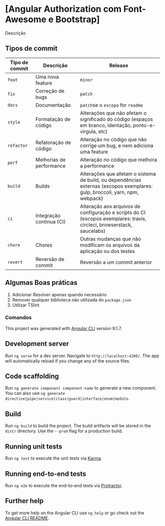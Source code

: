 # [Angular Authorization com Font-Awesome e Bootstrap]

Descrição

## Tipos de commit

| Tipo de commit | Descrição                | Release                                                                                                                     |
| -------------- | ------------------------ | --------------------------------------------------------------------------------------------------------------------------- |
| `feat`         | Uma nova feature         | `minor`                                                                                                                     |
| `fix`          | Correção de bugs         | `patch`                                                                                                                     |
| `docs`         | Documentação             | `patch`se o `escopo` for `readme`                                                                                           |
| `style`        | Formatação de código     | Alterações que não afetam o significado do código (espaços em branco, identação, ponto-e-virgula, etc)                      |
| `refactor`     | Refatoração de código    | Alteração no código que não corrige um bug, e nem adiciona uma feature                                                      |
| `perf`         | Melhorias de performance | Alteração no código que melhora a performance                                                                               |
| `build`        | Builds                   | Alterações que afetam o sistema de build, ou dependências externas (escopos exemplares: gulp, broccoli, yarn, npm, webpack) |
| `ci`           | Integração continua (CI) | Alteração aos arquivos de configuração e scripts do CI (escopos exemplares: travis, circleci, browserstack, saucelabs)      |
| `chore`        | Chores                   | Outras mudanças que não modificam os arquivos da aplicação ou dos testes                                                    |
| `revert`       | Reversão de commit       | Reversão a um commit anterior                                                                                               |

## Algumas Boas práticas

1. Adicionar Resolver apenas quando necessário
2. Remover qualquer biblioteca não utilizada do `package.json`
3. Utilizar TSlint

### Comandos


This project was generated with [Angular CLI](https://github.com/angular/angular-cli) version 9.1.7.

## Development server

Run `ng serve` for a dev server. Navigate to `http://localhost:4200/`. The app will automatically reload if you change any of the source files.

## Code scaffolding

Run `ng generate component component-name` to generate a new component. You can also use `ng generate directive|pipe|service|class|guard|interface|enum|module`.

## Build

Run `ng build` to build the project. The build artifacts will be stored in the `dist/` directory. Use the `--prod` flag for a production build.

## Running unit tests

Run `ng test` to execute the unit tests via [Karma](https://karma-runner.github.io).

## Running end-to-end tests

Run `ng e2e` to execute the end-to-end tests via [Protractor](http://www.protractortest.org/).

## Further help

To get more help on the Angular CLI use `ng help` or go check out the [Angular CLI README](https://github.com/angular/angular-cli/blob/master/README.md).
